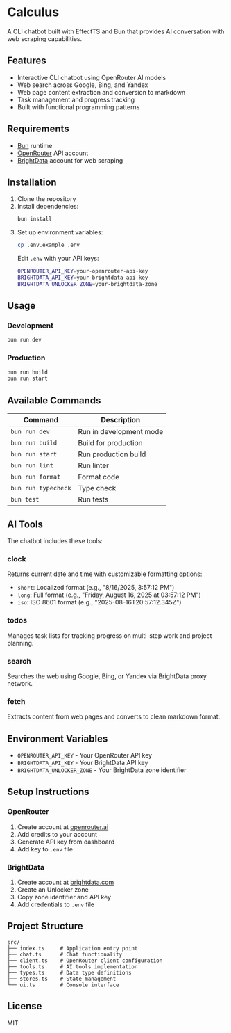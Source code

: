# Calculus

A CLI chatbot built with EffectTS and Bun that provides AI conversation with web scraping capabilities.

## Features

- Interactive CLI chatbot using OpenRouter AI models
- Web search across Google, Bing, and Yandex
- Web page content extraction and conversion to markdown
- Task management and progress tracking
- Built with functional programming patterns

## Requirements

- [Bun](https://bun.sh/) runtime
- [OpenRouter](https://openrouter.ai/) API account
- [BrightData](https://brightdata.com/) account for web scraping

## Installation

1. Clone the repository
2. Install dependencies:
   ```bash
   bun install
   ```
3. Set up environment variables:
   ```bash
   cp .env.example .env
   ```
   Edit `.env` with your API keys:
   ```bash
   OPENROUTER_API_KEY=your-openrouter-api-key
   BRIGHTDATA_API_KEY=your-brightdata-api-key
   BRIGHTDATA_UNLOCKER_ZONE=your-brightdata-zone
   ```

## Usage

### Development

```bash
bun run dev
```

### Production

```bash
bun run build
bun run start
```

## Available Commands

| Command             | Description             |
| ------------------- | ----------------------- |
| `bun run dev`       | Run in development mode |
| `bun run build`     | Build for production    |
| `bun run start`     | Run production build    |
| `bun run lint`      | Run linter              |
| `bun run format`    | Format code             |
| `bun run typecheck` | Type check              |
| `bun test`          | Run tests               |

## AI Tools

The chatbot includes these tools:

### clock

Returns current date and time with customizable formatting options:

- `short`: Localized format (e.g., "8/16/2025, 3:57:12 PM")
- `long`: Full format (e.g., "Friday, August 16, 2025 at 03:57:12 PM")
- `iso`: ISO 8601 format (e.g., "2025-08-16T20:57:12.345Z")

### todos

Manages task lists for tracking progress on multi-step work and project planning.

### search

Searches the web using Google, Bing, or Yandex via BrightData proxy network.

### fetch

Extracts content from web pages and converts to clean markdown format.

## Environment Variables

- `OPENROUTER_API_KEY` - Your OpenRouter API key
- `BRIGHTDATA_API_KEY` - Your BrightData API key
- `BRIGHTDATA_UNLOCKER_ZONE` - Your BrightData zone identifier

## Setup Instructions

### OpenRouter

1. Create account at [openrouter.ai](https://openrouter.ai/)
2. Add credits to your account
3. Generate API key from dashboard
4. Add key to `.env` file

### BrightData

1. Create account at [brightdata.com](https://brightdata.com/)
2. Create an Unlocker zone
3. Copy zone identifier and API key
4. Add credentials to `.env` file

## Project Structure

```
src/
├── index.ts     # Application entry point
├── chat.ts      # Chat functionality
├── client.ts    # OpenRouter client configuration
├── tools.ts     # AI tools implementation
├── types.ts     # Data type definitions
├── stores.ts    # State management
└── ui.ts        # Console interface
```

## License

MIT
